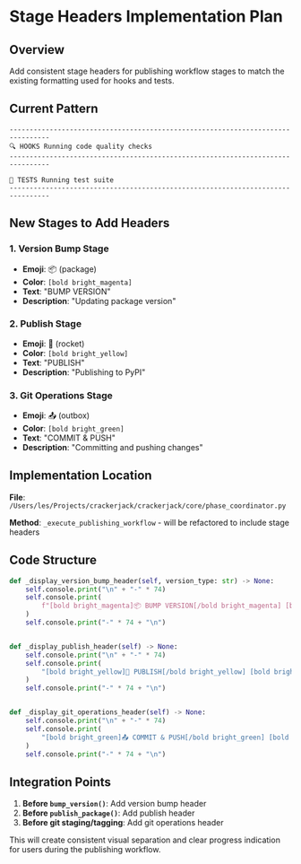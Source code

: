 # Stage Headers Implementation Plan

## Overview

Add consistent stage headers for publishing workflow stages to match the existing formatting used for hooks and tests.

## Current Pattern

```
--------------------------------------------------------------------------------
🔍 HOOKS Running code quality checks
--------------------------------------------------------------------------------

🧪 TESTS Running test suite
--------------------------------------------------------------------------------
```

## New Stages to Add Headers

### 1. Version Bump Stage

- **Emoji**: 📦 (package)
- **Color**: `[bold bright_magenta]`
- **Text**: "BUMP VERSION"
- **Description**: "Updating package version"

### 2. Publish Stage

- **Emoji**: 🚀 (rocket)
- **Color**: `[bold bright_yellow]`
- **Text**: "PUBLISH"
- **Description**: "Publishing to PyPI"

### 3. Git Operations Stage

- **Emoji**: 📤 (outbox)
- **Color**: `[bold bright_green]`
- **Text**: "COMMIT & PUSH"
- **Description**: "Committing and pushing changes"

## Implementation Location

**File**: `/Users/les/Projects/crackerjack/crackerjack/core/phase_coordinator.py`

**Method**: `_execute_publishing_workflow` - will be refactored to include stage headers

## Code Structure

```python
def _display_version_bump_header(self, version_type: str) -> None:
    self.console.print("\n" + "-" * 74)
    self.console.print(
        f"[bold bright_magenta]📦 BUMP VERSION[/bold bright_magenta] [bold bright_white]Updating package version ({version_type})[/bold bright_white]"
    )
    self.console.print("-" * 74 + "\n")


def _display_publish_header(self) -> None:
    self.console.print("\n" + "-" * 74)
    self.console.print(
        "[bold bright_yellow]🚀 PUBLISH[/bold bright_yellow] [bold bright_white]Publishing to PyPI[/bold bright_white]"
    )
    self.console.print("-" * 74 + "\n")


def _display_git_operations_header(self) -> None:
    self.console.print("\n" + "-" * 74)
    self.console.print(
        "[bold bright_green]📤 COMMIT & PUSH[/bold bright_green] [bold bright_white]Committing and pushing changes[/bold bright_white]"
    )
    self.console.print("-" * 74 + "\n")
```

## Integration Points

1. **Before `bump_version()`**: Add version bump header
1. **Before `publish_package()`**: Add publish header
1. **Before git staging/tagging**: Add git operations header

This will create consistent visual separation and clear progress indication for users during the publishing workflow.
